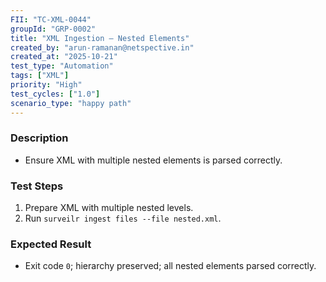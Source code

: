 ```yaml
---
FII: "TC-XML-0044"
groupId: "GRP-0002"
title: "XML Ingestion – Nested Elements"
created_by: "arun-ramanan@netspective.in"
created_at: "2025-10-21"
test_type: "Automation"
tags: ["XML"]
priority: "High"
test_cycles: ["1.0"]
scenario_type: "happy path"
---
```


### Description
- Ensure XML with multiple nested elements is parsed correctly.

### Test Steps
1. Prepare XML with multiple nested levels.  
2. Run `surveilr ingest files --file nested.xml`.  

### Expected Result
- Exit code `0`; hierarchy preserved; all nested elements parsed correctly.
